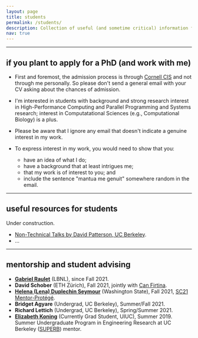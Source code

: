 ```yaml
---
layout: page
title: students
permalink: /students/
description: Collection of useful (and sometime critical) information for students.
nav: true
---
```

___

## if you plant to apply for a PhD (and work with me)

* First and foremost, the admission process is through [Cornell CIS](https://www.cs.cornell.edu/phd/admissions) and not through me personally. So please don't send a general email with your CV asking about the chances of admission.

* I'm interested in students with background and strong research interest in High-Performance Computing and Parallel Programming and Systems research; interest in Computatational Sciences (e.g., Computational Biology) is a plus.

* Please be aware that I ignore any email that doesn't indicate a genuine interest in my work. 

* To express interest in my work, you would need to show that you:
  * have an idea of what I do;
  * have a background that at least intrigues me;
  * that my work is of interest to you; and
  * include the sentence "mantua me genuit" somewhere random in the email.

___

## useful resources for students

Under construction.

* [Non-Technical Talks by David Patterson, UC Berkeley](https://people.eecs.berkeley.edu/~pattrsn/talks/nontech.html).
* ...

___

## mentorship and student advising

* **[Gabriel Raulet](https://www.linkedin.com/in/gabriel-raulet-207b7b214)** (LBNL), since Fall 2021.
* **David Schober** (ETH Zürich), Fall 2021, jointly with [Can Firtina](https://ee.ethz.ch/the-department/people-a-z/person-detail.MjQ2MzEx.TGlzdC8zMjc5LC0xNjUwNTg5ODIw.html).
* **[Helena (Lena) Duplechin Seymour](https://www.linkedin.com/in/helena-lena-duplechin-seymour/)** (Washington State), Fall 2021, [SC21 Mentor-Protégé](https://sc21.supercomputing.org/program/studentssc/mentor-protege-matching/).
* **Bridget Agyare** (Undergrad, UC Berkeley), Summer/Fall 2021.
* **Richard Lettich** (Undergrad, UC Berkeley), Spring/Summer 2021.
* **[Elizabeth Koning](https://kodingkoning.github.io/)** (Currently Grad Student, UIUC), Summer 2019. Summer Undergraduate Program in Engineering Research at UC Berkeley ([SUPERB](https://eecs.berkeley.edu/resources/undergrads/research/superb)) mentor. 
